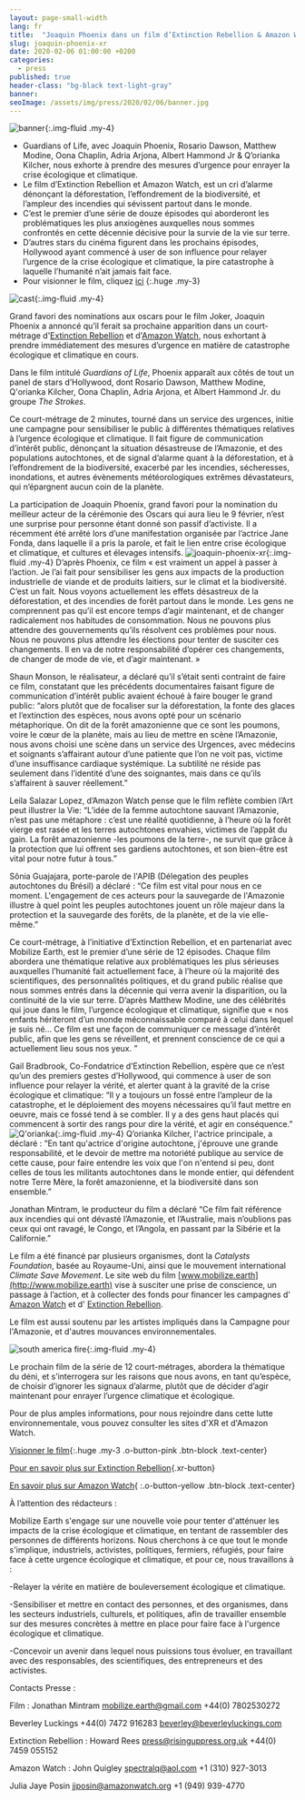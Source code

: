 ```yaml
---
layout: page-small-width
lang: fr
title:  "Joaquin Phoenix dans un film d’Extinction Rebellion & Amazon Watch"
slug: joaquin-phoenix-xr
date: 2020-02-06 01:00:00 +0200
categories:
  - press
published: true
header-class: "bg-black text-light-gray"
banner: 
seoImage: /assets/img/press/2020/02/06/banner.jpg
---
```

![banner](/assets/img/press/2020/02/06/banner.jpg){:.img-fluid .my-4}

-   Guardians of Life, avec Joaquin Phoenix, Rosario Dawson, Matthew Modine,
    Oona Chaplin, Adria Arjona, Albert Hammond Jr & Q’orianka Kilcher, nous
    exhorte à prendre des mesures d’urgence pour enrayer la crise écologique
    et climatique.
-   Le film d’Extinction Rebellion et Amazon Watch, est un cri d’alarme
    dénonçant la déforestation, l’effondrement de la biodiversité, et
    l’ampleur des incendies qui sévissent partout dans le monde.
-   C’est le premier d’une série de douze épisodes qui aborderont les
    problématiques les plus anxiogènes auxquelles nous sommes confrontés en
    cette décennie décisive pour la survie de la vie sur terre.
-   D’autres stars du cinéma figurent dans les prochains épisodes, Hollywood
    ayant commencé à user de son influence pour relayer l’urgence de la
    crise écologique et climatique, la pire catastrophe à laquelle
    l’humanité n’ait jamais fait face.
-   Pour visionner le film, cliquez [ici](http://www.mobilize.earth)
{:.huge .my-3}

![cast](/assets/img/press/2020/02/06/CastTurn.jpg){:.img-fluid .my-4}

Grand favori des nominations aux oscars pour le film Joker, Joaquin Phoenix
a annoncé qu’il ferait sa prochaine apparition dans un court-métrage
d'[Extinction Rebellion](https://rebellion.global/) et d'[Amazon
Watch](https://amazonwatch.org/), nous exhortant à prendre immédiatement des
mesures d’urgence en matière de catastrophe écologique et climatique en
cours.

Dans le film intitulé _Guardians of Life_, Phoenix apparaît aux côtés de
tout un panel de stars d’Hollywood, dont Rosario Dawson, Matthew Modine,
Q'orianka Kilcher, Oona Chaplin, Adria Arjona, et Albert Hammond Jr. du
groupe _The Strokes_.

Ce court-métrage de 2 minutes, tourné dans un service des urgences, initie
une campagne pour sensibiliser le public à différentes thématiques relatives
à l’urgence écologique et climatique. Il fait figure de communication
d’intérêt public, dénonçant la situation désastreuse de l’Amazonie, et des
populations autochtones, et de signal d’alarme quant à la déforestation, et
à l’effondrement de la biodiversité, exacerbé par les incendies,
sécheresses, inondations, et autres évènements météorologiques extrêmes
dévastateurs, qui n’épargnent aucun coin de la planète.

La participation de Joaquin Phoenix, grand favori pour la nomination du
meilleur acteur de la cérémonie des Oscars qui aura lieu le 9 février, n’est
une surprise pour personne étant donné son passif d’activiste. Il a
récemment été arrêté lors d’une manifestation organisée par l’actrice Jane
Fonda, dans laquelle il a pris la parole, et fait le lien entre crise
écologique et climatique, et cultures et élevages intensifs.
![joaquin-phoenix-xr](/assets/img/press/2020/02/06/JoaquinStill_006.jpg){:.img-fluid
.my-4}
D’après Phoenix, ce film « est vraiment un appel à passer à l’action. Je
l’ai fait pour sensibiliser les gens aux impacts de la production
industrielle de viande et de produits laitiers, sur le climat et la
biodiversité.  C’est un fait. Nous voyons actuellement les effets désastreux
de la déforestation, et des incendies de forêt partout dans le monde. Les
gens ne comprennent pas qu’il est encore temps d’agir maintenant, et de
changer radicalement nos habitudes de consommation. Nous ne pouvons plus
attendre des gouvernements qu’ils résolvent ces problèmes pour nous. Nous ne
pouvons plus attendre les élections pour tenter de susciter ces
changements. Il en va de notre responsabilité d’opérer ces changements, de
changer de mode de vie, et d’agir maintenant. »

Shaun Monson, le réalisateur, a déclaré qu’il s’était senti contraint de
faire ce film, constatant que les précédents documentaires faisant figure de
communication d’intérêt public avaient échoué à faire bouger le grand
public: “alors plutôt que de focaliser sur la déforestation, la fonte des
glaces et l’extinction des espèces, nous avons opté pour un scénario
métaphorique. On dit de la forêt amazonienne que ce sont les poumons, voire
le cœur de la planète, mais au lieu de mettre en scène l’Amazonie, nous
avons choisi une scène dans un service des Urgences, avec médecins et
soignants s’affairant autour d’une patiente que l’on ne voit pas, victime
d’une insuffisance cardiaque systémique. La subtilité ne réside pas
seulement dans l’identité d’une des soignantes, mais dans ce qu’ils
s’affairent à sauver réellement.”

Leila Salazar Lopez, d’Amazon Watch pense que le film reflète combien l’Art
peut illustrer la Vie: “L’idée de la femme autochtone sauvant l’Amazonie,
n’est pas une métaphore : c’est une réalité quotidienne, à l’heure où la
forêt vierge est rasée et les terres autochtones envahies, victimes de
l’appât du gain. La forêt amazonienne -les poumons de la terre-, ne survit
que grâce à la protection que lui offrent ses gardiens autochtones, et son
bien-être est vital pour notre futur à tous.”

Sônia Guajajara, porte-parole de l'APIB (Délegation des peuples autochtones
du Brésil) a déclaré : “Ce film est vital pour nous en ce
moment. L'engagement de ces acteurs pour la sauvegarde de l'Amazonie
illustre à quel point les peuples autochtones jouent un rôle majeur dans la
protection et la sauvegarde des forêts, de la planète, et de la vie
elle-même.”

Ce court-métrage, à l’initiative d’Extinction Rebellion, et en partenariat
avec Mobilize Earth, est le premier d’une série de 12 épisodes. Chaque film
abordera une thématique relative aux problématiques les plus sérieuses
auxquelles l’humanité fait actuellement face, à l’heure où la majorité des
scientifiques, des personnalités politiques, et du grand public réalise que
nous sommes entrés dans la décennie qui verra avenir la disparition, ou la
continuité de la vie sur terre.  D’après Matthew Modine, une des célébrités
qui joue dans le film, l’urgence écologique et climatique, signifie que
« nos enfants hériteront d’un monde méconnaissable comparé à celui dans
lequel je suis né… Ce film est une façon de communiquer ce message d’intérêt
public, afin que les gens se réveillent, et  prennent conscience de ce qui a
actuellement lieu sous nos yeux. ”

Gail Bradbrook, Co-Fondatrice d’Extinction Rebellion, espère que ce n’est
qu’un des premiers gestes d’Hollywood, qui commence à user de son influence
pour relayer la vérité, et alerter quant à la gravité de la crise écologique
et climatique: “Il y a toujours un fossé entre l’ampleur de la catastrophe,
et le déploiement des moyens nécessaires qu’il faut mettre en oeuvre, mais
ce fossé tend à se combler. Il y a des gens haut placés qui commencent à
sortir des rangs pour dire la vérité, et agir en conséquence.”
![Q'orianka](/assets/img/press/2020/02/06/QoriankaTurn.jpg){:.img-fluid
.my-4} Q’orianka Kilcher, l'actrice principale, a déclaré : “En tant
qu'actrice d'origine autochtone, j'éprouve une grande responsabilité, et le
devoir de mettre ma notoriété publique au service de cette cause, pour faire
entendre les voix que l'on n'entend si peu, dont celles de tous les
militants autochtones dans le monde entier, qui défendent notre Terre Mère,
la forêt amazonienne, et la biodiversité dans son ensemble.”

Jonathan Mintram, le producteur du film a déclaré “Ce film fait référence
aux incendies qui ont dévasté l’Amazonie, et l’Australie, mais n’oublions
pas ceux qui ont ravagé, le Congo, et l’Angola, en passant par la Sibérie et
la Californie.”

Le film a été financé par plusieurs organismes, dont la _Catalysts
Foundation_, basée au Royaume-Uni, ainsi que le mouvement international
_Climate Save Movement_. Le site web du film
[www.mobilize.earth](http://www.mobilize.earth)  vise à susciter une prise
de conscience, un passage à l’action, et à collecter des fonds pour financer
les campagnes d’ [Amazon Watch](https://amazonwatch.org/) et d' [Extinction
Rebellion](https://rebellion.global/).

Le film est aussi soutenu par les artistes impliqués dans la Campagne pour
l'Amazonie, et d'autres mouvances environnementales.

![south america
fire](/assets/img/press/2020/02/06/SouthAmericaFire.jpg){:.img-fluid .my-4}

Le prochain film de la série de 12 court-métrages, abordera la thématique du
déni, et s’interrogera sur les raisons que nous avons, en tant qu’espèce, de
choisir d’ignorer les signaux d’alarme, plutôt que de décider d’agir
maintenant pour enrayer l’urgence climatique et écologique.

Pour de plus amples informations, pour nous rejoindre dans cette lutte
environnementale, vous pouvez consulter les sites d'XR et d'Amazon Watch.


[Visionner le film](http://www.mobilize.earth){:.huge .my-3 .o-button-pink
.btn-block .text-center}


[Pour en savoir plus sur Extinction
Rebellion](https://rebellion.global/about-us){.xr-button}


[En savoir plus sur Amazon Watch](https://amazonwatch.org/){
:.o-button-yellow .btn-block .text-center}

  

À l’attention des rédacteurs :

Mobilize Earth s'engage sur une nouvelle voie pour tenter d'atténuer les
impacts de la crise écologique et climatique, en tentant de rassembler des
personnes de différents horizons. Nous cherchons à ce que tout le monde
s'implique, industriels, activistes, politiques, fermiers, réfugiés, pour
faire face à cette urgence écologique et climatique, et pour ce, nous
travaillons à :

-Relayer la vérite en matière de bouleversement écologique et climatique.

-Sensibiliser et mettre en contact des personnes, et des organismes, dans
les secteurs industriels, culturels, et politiques, afin de travailler
ensemble sur des mesures concrètes à mettre en place pour faire face à
l'urgence écologique et climatique.

-Concevoir un avenir dans lequel nous puissions tous évoluer, en travaillant
avec des responsables, des scientifiques, des entrepreneurs et des
activistes.


Contacts Presse :

Film : Jonathan Mintram
[mobilize.earth@gmail.com](mailto:mobilize.earth@gmail.com) +44(0)
7802530272

Beverley Luckings +44(0) 7472 916283
[beverley@beverleyluckings.com](mailto:beverley@beverleyluckings.com)

Extinction Rebellion : Howard Rees
[press@risinguppress.org.uk](mailto:press@risinguppress.org.uk) +44(0) 7459
055152

Amazon Watch : John Quigley [spectralq@aol.com](mailto:spectralq@aol.com) +1
(310) 927-3013

Julia Jaye Posin [jjposin@amazonwatch.org](mailto:jjposin@amazonwatch.org)
+1 (949) 939-4770
